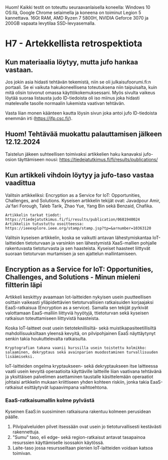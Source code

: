 Huom! Kaikki testit on toteuttu seuraavanlaisella koneella: Windows 10 OS:llä, Google Chrome selaimella ja koneena on toiminut Legion 5 kannettava. 16Gt RAM, AMD Ryzen 7 5800H, NVIDIA Geforce 3070 ja 200GB vapaata levytilaa SSD-levyasemalla.

# H7 - Artekkellista retrospektiota
## Kun materiaalia löytyy, mutta jufo hankaa vastaan.

Jos jokin asia hidasti tehtävän tekemistä, niin se oli julkaisufoorumi.fi:n portaali. Se ei vaikuta hakukoneellisena toteutuksena niin taipuisalta, kuin mitä olisin toivonut omassa käyttökokemuksessani. 
Myös sivulta vaikeus löytää suoraa listausta judo ID-tiedoista oli iso miinus joka hidasti matelevalle tasolle normaalin lukemista vaativan tehtävän.

Vasta liian monen käänteen kautta löysin sivun joka antoi jufo ID-tiedoista enemmän irti (https://jfp.csc.fi/).

## Huom! Tehtävää muokattu palauttamisen jälkeen 12.12.2024

Taistelun jäkeen suhteellisen toimivaksi artikkelien haku kanavaksi jufo-osion täyttämiseen nousi: https://tiedejatutkimus.fi/fi/results/publications/

## Kun artikkeli vihdoin löytyy ja jufo-taso vastaa vaadittua

Valitsin artikkeliksi: Encryption as a Service for IoT: Opportunities, Challenges, and Solutions. 
Kyseisen artikkelin tekijät ovat: Javadpour Amir, Ja'fari Forough, Taleb Tarik, Zhao Yue, Yang Bin sekä Benzaid, Chafika.

    Artikkelin tarkat tiedot: https://tiedejatutkimus.fi/fi/results/publication/0681940024
    Artikkeliin tutustuttu osoitteessa: https://ieeexplore.ieee.org/stamp/stamp.jsp?tp=&arnumber=10363120

Valitsin kyseisen artikkelin, koska se vaikutti antavan lähestymiskantaa IoT-laitteiden tietoturvaan ja varsinkin sen lähestymistä XaaS-mallien pohjalle rakentuvasta tietoturvasta ja sen haasteista. Kyseiset haasteet liittyvät suoraan tietoturvan murtamisen ja sen ajattelun mallintamiseen.

## Encryption as a Service for IoT: Opportunities, Challenges, and Solutions - Minun mieleni filtterin läpi

Artikkeli keskittyy avaamaan Iot-laitteiden nykyisen usein puutteellisen osittain vaikeasti ylläpidettävien tietoturvallisien ratkaisuiden korjaajaksi EaaS-ratkaisua (Encryption as a service). Samalla sen tekijät pyrkivät valottamaan EaaS-malliin liittyviä hyyötyjä, ttietoturvan sekä kyseisen ratkaisun toteuttamiseen liittyvistä haasteista.

Koska IoT-laitteet ovat usein tietoteknillisiltä- sekä muistikapasiteetillisiltä mahdollisuuksiltaan yleensä kevyitä, on pilvipohjainen EaaS näyttäytynyt senkin takia houkuttelevalta ratkaisulta.

    Kryptografian takana vaanii kurssilla usein toistettu kolmikko: salaaminen, dekryptaus sekä avainparien muodostaminen turvallisuuden lisäämiseksi.

IoT-laitteiden ongelma kryptaukseen- sekä dekryptaukseen itse laitteessa vaatii usein kevyitä operaatioita käyttäville laitteille liian vaativana tehtävänä ja yksittäisen palvelimen asettaminen taustalle käsittelemään operaatiot johtaisi artikkelin mukaan kriittiseen yhden kohteen riskiin, jonka takia EaaS-ratkaisut esittäytyvät lupaavimpana vaihtoehtona. 

### EaaS-ratkaisumallin kolme pylvästä

Kyseinen EaaS:in suosiminen ratkaisuna rakentuu kolmeen perusidean päälle. 
 1) Pilvipalveluiden pilvet itsessään ovat usein jo tietoturvallisesti kestävästi rakennettuja.
 2) "Sumu" taso, eli edge- sekä region-ratkaisut antavat tasapainoa resurssien käyttämiselle isossakin käytössä.
 3) Laite-taso jossa resursseiltaan pienien IoT-laitteiden voidaan katsoa toimivan.
